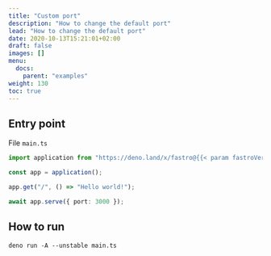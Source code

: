 ```yaml
---
title: "Custom port"
description: "How to change the default port"
lead: "How to change the default port"
date: 2020-10-13T15:21:01+02:00
draft: false
images: []
menu:
  docs:
    parent: "examples"
weight: 130
toc: true
---
```


## Entry point

File `main.ts`

```typescript
import application from "https://deno.land/x/fastro@{{< param fastroVersion >}}/server/mod.ts";

const app = application();

app.get("/", () => "Hello world!");

await app.serve({ port: 3000 });
```

## How to run

```shell
deno run -A --unstable main.ts
```
